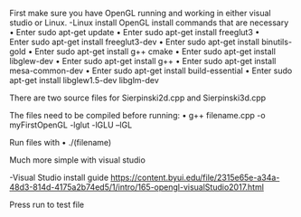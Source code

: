 First make sure you have OpenGL running and working in either visual studio or Linux. 
-Linux install OpenGL install commands  that are necessary
• Enter sudo apt-get update
• Enter sudo apt-get install freeglut3
• Enter sudo apt-get install freeglut3-dev
• Enter sudo apt-get install binutils-gold
• Enter sudo apt-get install g++ cmake
• Enter sudo apt-get install libglew-dev
• Enter sudo apt-get install g++
• Enter sudo apt-get install mesa-common-dev
• Enter sudo apt-get install build-essential
• Enter sudo apt-get install libglew1.5-dev libglm-dev

There are two source files for Sierpinski2d.cpp and Sierpinski3d.cpp

The files need to be compiled before running:
• g++ filename.cpp -o myFirstOpenGL -lglut -lGLU –lGL

Run files with 
• ./(filename)

Much more simple with visual studio

-Visual Studio install guide
https://content.byui.edu/file/2315e65e-a34a-48d3-814d-4175a2b74ed5/1/intro/165-opengl-visualStudio2017.html

Press run to test file
